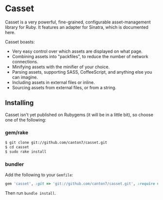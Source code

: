 Casset
======

Casset is a very powerful, fine-grained, configurable asset-management library for Ruby.
It features an adapter for Sinatra, which is documented here.

Casset boasts:
 - Very easy control over which assets are displayed on what page.
 - Combining assets into "packfiles", to reduce the number of network connections.
 - Minifying assets with the minifier of your choice.
 - Parsing assets, supporting SASS, CoffeeScript, and anything else you can imagine.
 - Including assets in external files or inline.
 - Sourcing assets from external files, or from a string.
 
Installing
----------

Casset isn't yet published on Rubygems (it will be in a little bit), so choose one of the following:

### gem/rake

```bash
$ git clone git://github.com/canton7/casset.git
$ cd casset
$ sudo rake install
```

### bundler

Add the following to your `Gemfile`:

```ruby
gem 'casset', :git => 'git://github.com/canton7/casset.git', :require => 'sinatra/casset'
```

Then run `bundle install`.
